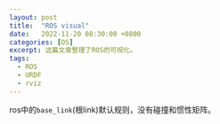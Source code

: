 ```yaml
---
layout: post
title:  "ROS visual"
date:   2022-11-20 08:30:00 +0800
categories: [OS]
excerpt: 这篇文章整理了ROS的可视化。
tags:
  - ROS
  - URDF
  - rviz
---
```



<!-- # <center>第一章 运行机制

## 第一节 初始化和文件结构 -->

ros中的`base_link`(根link)默认规则，没有碰撞和惯性矩阵。